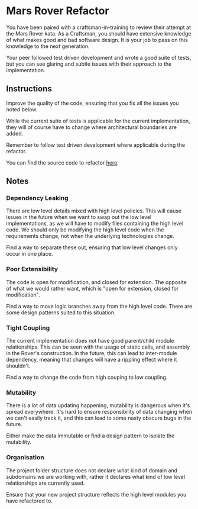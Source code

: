 # Mars Rover Refactor 

You have been paired with a craftsman-in-training to review their attempt at the Mars Rover kata. As a Craftsman, you should have extensive knowledge of what makes good and bad software design. It is your job to pass on this knowledge to
the next generation.

Your peer followed test driven development and wrote a good suite of tests, but you can see glaring and subtle issues with their approach to the implementation.

## Instructions

Improve the quality of the code, ensuring that you fix all the issues you noted below.

While the current suite of tests is applicable for the current implementation, they will of course have to change where architectural boundaries are added.

Remember to follow test driven development where applicable during the refactor.

You can find the source code to refactor [here](https://github.com/jordancodurance/mars-rover-kata-refactor).

## Notes

### Dependency Leaking

There are low level details mixed with high level policies. This will cause issues in the future when we want to swap out the low level implementations, as we will have to modify files containing the high level code. We should only be modifying the high level code when the requirements change, not when the underlying technologies change.

Find a way to separate these out, ensuring that low level changes only occur in one place.

### Poor Extensibility

The code is open for modification, and closed for extension. The opposite of what we would rather want, which is "open for extension, closed for modification".

Find a way to move logic branches away from the high level code. There are some design patterns suited to this situation.

### Tight Coupling

The current implementation does not have good parent/child module relationships. This can be seen with the usage of static calls, and assembly in the Rover's construction. In the future, this can lead to inter-module dependency, meaning that changes will have a rippling effect where it shouldn't.

Find a way to change the code from high couping to low coupling.

### Mutability

There is a lot of data updating happening, mutability is dangerous when it's spread everywhere. It's hard to ensure responsibility of data changing when we can't easily track it, and this can lead to some nasty obscure bugs in the future.

Either make the data immutable or find a design pattern to isolate the mutability.

### Organisation

The project folder structure does not declare what kind of domain and subdomains we are working with, rather it declares what kind of low level relationships are currently used.

Ensure that your new project structure reflects the high level modules you have refactored to.
